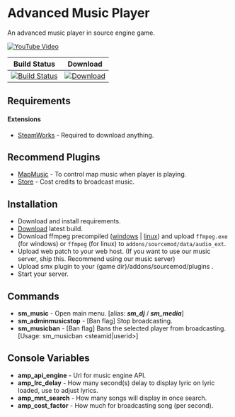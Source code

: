 # Advanced Music Player  
  
  
An advanced music player in source engine game.  
  
  
[![YouTube Video](https://static.kxnrl.com/images/web/github/amp_readme.png)](https://youtu.be/3A6XLhThBOI)  
  
  
|Build Status|Download|
|---|---
|[![Build Status](https://img.shields.io/travis/Kxnrl/AdvMusicPlayer/csgo.svg?style=flat-square)](https://travis-ci.org/Kxnrl/AdvMusicPlayer?branch=csgo) |[![Download](https://static.kxnrl.com/images/web/buttons/download.png)](https://build.kxnrl.com/AdvMusicPlayer)  
  
  
## Requirements  
#### Extensions
- [SteamWorks](https://forums.alliedmods.net/showthread.php?t=229556 "AlliedModders") - Required to download anything.  
  
  
## Recommend Plugins  
- [MapMusic](https://github.com/Kxnrl/MapMusic-API/ "GitHub") - To control map music when player is playing. 
- [Store](https://github.com/Kxnrl/Store/ "GitHub") - Cost credits to broadcast music.  
  
  
## Installation  
- Download and install requirements.  
- [Download](https://build.kxnrl.com/AdvMusicPlayer) latest build.  
- Download ffmpeg precompiled ([windows](https://ffmpeg.zeranoe.com/builds/) | [linux](https://johnvansickle.com/ffmpeg/)) and upload `ffmpeg.exe` (for windows) or `ffmpeg` (for linux) to `addons/sourcemod/data/audio_ext`.
- Upload web patch to your web host. (If you want to use our music server, ship this. Recommend using our music server)  
- Upload smx plugin to your {game dir}/addons/sourcemod/plugins .  
- Start your server.  
  
  
## Commands  
- **sm_music** - Open main menu. [alias: ***sm_dj*** / ***sm_media***]  
- **sm_adminmusicstop** - [Ban flag] Stop broadcasting.  
- **sm_musicban** - [Ban flag] Bans the selected player from broadcasting. [Usage: sm_musicban <steamid|userid>] 
  
  
## Console Variables  
- **amp_api_engine** - Url for music engine API.  
- **amp_lrc_delay** - How many second(s) delay to display lyric on lyric loaded, use to adjust lyrics.  
- **amp_mnt_search** - How many songs will display in once search.  
- **amp_cost_factor** - How much for broadcasting song (per second).  
